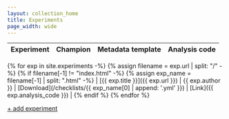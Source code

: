 ```yaml
---
layout: collection_home
title: Experiments
page_width: wide
---
```


| Experiment | Champion | Metadata template | Analysis code |
| ---------- | -------- | ----------------- | ------------- |
{% for exp in site.experiments -%}
    {% assign filename = exp.url | split: "/" -%}
    {% if filename[-1] != "index.html" -%}
        {% assign exp_name = filename[-1] | split: ".html" -%}
        | [{{ exp.title }}]({{ exp.url }}) | {{ exp.author }} | [Download](/checklists/{{ exp_name[0] | append: '.yml' }}) | [Link]({{ exp.analysis_code }}) |
    {% endif %}
{% endfor %}

<a href="http://prose.io/#test-aplowman/test-aplowman.github.io/tree/master/_posts" class="add-exp-button">+ add experiment</a>

